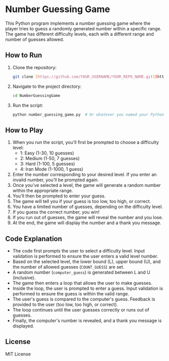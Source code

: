 # Number Guessing Game

This Python program implements a number guessing game where the player tries to guess a randomly generated number within a specific range. The game has different difficulty levels, each with a different range and number of guesses allowed.

## How to Run

1.  Clone the repository:
    ```bash
    git clone [https://github.com/YOUR_USERNAME/YOUR_REPO_NAME.git](https://www.google.com/search?q=https://github.com/YOUR_USERNAME/YOUR_REPO_NAME.git) # Replace with your repo URL
    ```
2.  Navigate to the project directory:
    ```bash
    cd NumberGuessingGame
    ```
3.  Run the script:
    ```bash
    python number_guessing_game.py  # Or whatever you named your Python file
    ```

## How to Play

1.  When you run the script, you'll first be prompted to choose a difficulty level:
    *   1: Easy (1-30, 10 guesses)
    *   2: Medium (1-50, 7 guesses)
    *   3: Hard (1-100, 5 guesses)
    *   4: Iran Mode (1-1000, 1 guess)
2.  Enter the number corresponding to your desired level.  If you enter an invalid number, you'll be prompted again.
3.  Once you've selected a level, the game will generate a random number within the appropriate range.
4.  You'll then be prompted to enter your guess.
5.  The game will tell you if your guess is too low, too high, or correct.
6.  You have a limited number of guesses, depending on the difficulty level.
7.  If you guess the correct number, you win!
8.  If you run out of guesses, the game will reveal the number and you lose.
9.  At the end, the game will display the number and a thank you message.

## Code Explanation

*   The code first prompts the user to select a difficulty level. Input validation is performed to ensure the user enters a valid level number.
*   Based on the selected level, the lower bound (L), upper bound (U), and the number of allowed guesses (`COUNT_GUESS`) are set.
*   A random number (`computer_guess`) is generated between L and U (inclusive).
*   The game then enters a loop that allows the user to make guesses.
*   Inside the loop, the user is prompted to enter a guess. Input validation is performed to ensure the guess is within the valid range.
*   The user's guess is compared to the computer's guess.  Feedback is provided to the user (too low, too high, or correct).
*   The loop continues until the user guesses correctly or runs out of guesses.
*   Finally, the computer's number is revealed, and a thank you message is displayed.


## License
 MIT License
